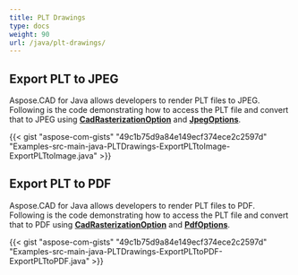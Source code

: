 ```yaml
---
title: PLT Drawings
type: docs
weight: 90
url: /java/plt-drawings/
---
```


## **Export PLT to JPEG**

Aspose.CAD for Java allows developers to render PLT files to JPEG. Following is the code demonstrating how to access the PLT file and convert that to JPEG using [**CadRasterizationOption**](https://reference.aspose.com/cad/java/com.aspose.cad.imageoptions/CadRasterizationOptions) and [**JpegOptions**](https://reference.aspose.com/cad/java/com.aspose.cad.imageoptions/JpegOptions).

{{< gist "aspose-com-gists" "49c1b75d9a84e149ecf374ece2c2597d" "Examples-src-main-java-PLTDrawings-ExportPLTtoImage-ExportPLTtoImage.java" >}}

## **Export PLT to PDF**

Aspose.CAD for Java allows developers to render PLT files to PDF. Following is the code demonstrating how to access the PLT file and convert that to PDF using [**CadRasterizationOption**](https://reference.aspose.com/cad/java/com.aspose.cad.imageoptions/CadRasterizationOptions) and [**PdfOptions**](https://reference.aspose.com/cad/java/com.aspose.cad.imageoptions/PdfOptions).

{{< gist "aspose-com-gists" "49c1b75d9a84e149ecf374ece2c2597d" "Examples-src-main-java-PLTDrawings-ExportPLTtoPDF-ExportPLTtoPDF.java" >}}
